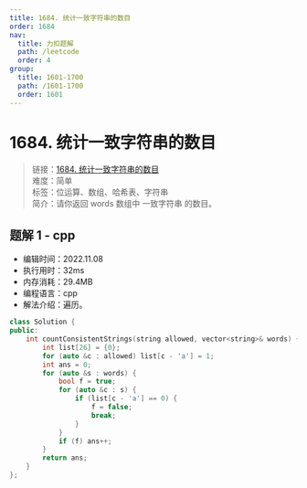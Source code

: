 ```yaml
---
title: 1684. 统计一致字符串的数目
order: 1684
nav:
  title: 力扣题解
  path: /leetcode
  order: 4
group:
  title: 1601-1700
  path: /1601-1700
  order: 1601
---
```


# 1684. 统计一致字符串的数目
    
> 链接：[1684. 统计一致字符串的数目](https://leetcode.cn/problems/count-the-number-of-consistent-strings/)  
> 难度：简单  
> 标签：位运算、数组、哈希表、字符串  
> 简介：请你返回 words 数组中 一致字符串 的数目。
      
## 题解 1 - cpp
- 编辑时间：2022.11.08
- 执行用时：32ms
- 内存消耗：29.4MB
- 编程语言：cpp
- 解法介绍：遍历。
```cpp
class Solution {
public:
    int countConsistentStrings(string allowed, vector<string>& words) {
        int list[26] = {0};
        for (auto &c : allowed) list[c - 'a'] = 1;
        int ans = 0;
        for (auto &s : words) {
            bool f = true;
            for (auto &c : s) {
                if (list[c - 'a'] == 0) {
                    f = false;
                    break;
                }
            }
            if (f) ans++;
        }
        return ans;
    }
};
```

      